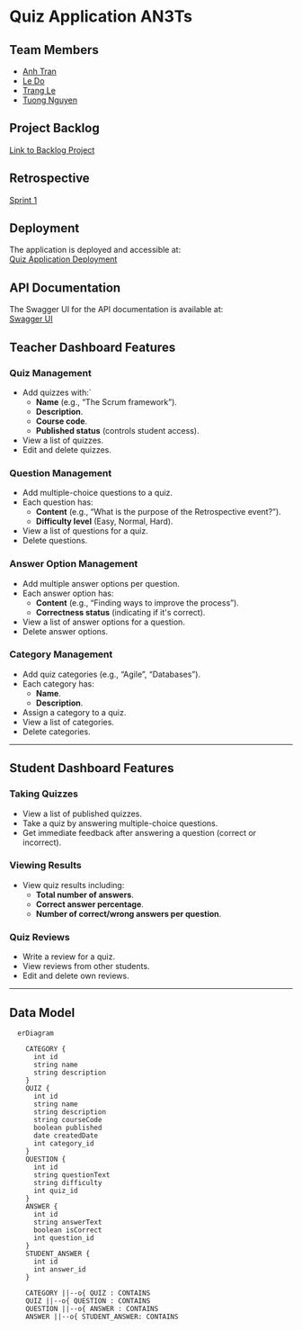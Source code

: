 # Quiz Application AN3Ts

## Team Members

- [Anh Tran](https://github.com/AnnieTran2023)
- [Le Do](https://github.com/DozyXYZ)
- [Trang Le](https://github.com/TrangLe265)
- [Tuong Nguyen](https://github.com/NguyenTuong4017)

## Project Backlog

[Link to Backlog Project](https://github.com/orgs/AN3Ts/projects/1)

## Retrospective

[Sprint 1](https://edu.flinga.fi/s/EH4Y23J)

## Deployment

The application is deployed and accessible at:  
[Quiz Application Deployment](https://quiz-git-quiz.2.rahtiapp.fi/quizzes/showQuizzes)

## API Documentation

The Swagger UI for the API documentation is available at:  
[Swagger UI](https://quiz-git-quiz.2.rahtiapp.fi/swagger-ui/index.html)

## Teacher Dashboard Features

### Quiz Management

- Add quizzes with:`
  - **Name** (e.g., “The Scrum framework”).
  - **Description**.
  - **Course code**.
  - **Published status** (controls student access).
- View a list of quizzes.
- Edit and delete quizzes.

### Question Management

- Add multiple-choice questions to a quiz.
- Each question has:
  - **Content** (e.g., “What is the purpose of the Retrospective event?”).
  - **Difficulty level** (Easy, Normal, Hard).
- View a list of questions for a quiz.
- Delete questions.

### Answer Option Management

- Add multiple answer options per question.
- Each answer option has:
  - **Content** (e.g., “Finding ways to improve the process”).
  - **Correctness status** (indicating if it's correct).
- View a list of answer options for a question.
- Delete answer options.

### Category Management

- Add quiz categories (e.g., “Agile”, “Databases”).
- Each category has:
  - **Name**.
  - **Description**.
- Assign a category to a quiz.
- View a list of categories.
- Delete categories.

---

## Student Dashboard Features

### Taking Quizzes

- View a list of published quizzes.
- Take a quiz by answering multiple-choice questions.
- Get immediate feedback after answering a question (correct or incorrect).

### Viewing Results

- View quiz results including:
  - **Total number of answers**.
  - **Correct answer percentage**.
  - **Number of correct/wrong answers per question**.

### Quiz Reviews

- Write a review for a quiz.
- View reviews from other students.
- Edit and delete own reviews.

---

## Data Model

```mermaid
  erDiagram

    CATEGORY {
      int id
      string name
      string description
    }
    QUIZ {
      int id
      string name
      string description
      string courseCode
      boolean published
      date createdDate
      int category_id
    }
    QUESTION {
      int id
      string questionText
      string difficulty
      int quiz_id
    }
    ANSWER {
      int id
      string answerText
      boolean isCorrect
      int question_id
    }
    STUDENT_ANSWER {
      int id
      int answer_id
    }

    CATEGORY ||--o{ QUIZ : CONTAINS
    QUIZ ||--o{ QUESTION : CONTAINS
    QUESTION ||--o{ ANSWER : CONTAINS
    ANSWER ||--o{ STUDENT_ANSWER: CONTAINS
```
